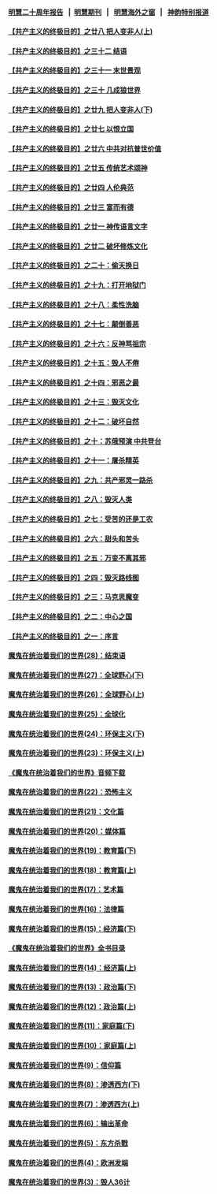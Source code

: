 #### [明慧二十周年报告](https://github.com/gfw-breaker/mh-reports/blob/master/README.md?t=07201101) &nbsp;&nbsp;|&nbsp;&nbsp;[明慧期刊](https://github.com/gfw-breaker/mh-qikan) &nbsp;&nbsp;|&nbsp;&nbsp; [明慧海外之窗](https://github.com/gfw-breaker/mh-news/blob/master/README.md?t=07201101) &nbsp;&nbsp;|&nbsp;&nbsp; [神韵特别报道](https://github.com/gfw-breaker/mh-news/blob/master/shenyun.md?t=07201101) 

#### [【共产主义的终极目的】之廿八 把人变非人(上)](../pages/nsc422/n11340492.md?t=07201101) 

#### [【共产主义的终极目的】之三十二 结语](../pages/nsc422/n11360535.md?t=07201101) 

#### [【共产主义的终极目的】之三十一 末世景观](../pages/nsc422/n11351129.md?t=07201101) 

#### [【共产主义的终极目的】之三十 几成狼世界](../pages/nsc422/n11348280.md?t=07201101) 

#### [【共产主义的终极目的】之廿九 把人变非人(下)](../pages/nsc422/n11344140.md?t=07201101) 

#### [【共产主义的终极目的】之廿七 以恨立国](../pages/nsc422/n11336944.md?t=07201101) 

#### [【共产主义的终极目的】之廿六 中共对抗普世价值](../pages/nsc422/n11324785.md?t=07201101) 

#### [【共产主义的终极目的】之廿五 传统艺术颂神](../pages/nsc422/n11296396.md?t=07201101) 

#### [【共产主义的终极目的】之廿四 人伦典范](../pages/nsc422/n11296397.md?t=07201101) 

#### [【共产主义的终极目的】之廿三 富而有德](../pages/nsc422/n11283598.md?t=07201101) 

#### [【共产主义的终极目的】之廿一 神传语言文字](../pages/nsc422/n11263265.md?t=07201101) 

#### [【共产主义的终极目的】之廿二 破坏修炼文化](../pages/nsc422/n11245728.md?t=07201101) 

#### [【共产主义的终极目的】之二十：偷天换日](../pages/nsc422/n11238846.md?t=07201101) 

#### [【共产主义的终极目的】之十九：打开地狱门](../pages/nsc422/n11206376.md?t=07201101) 

#### [【共产主义的终极目的】之十八：柔性洗脑](../pages/nsc422/n11199994.md?t=07201101) 

#### [【共产主义的终极目的】之十七：颠倒善恶](../pages/nsc422/n11179782.md?t=07201101) 

#### [【共产主义的终极目的】之十六：反神骂祖宗](../pages/nsc422/n11166798.md?t=07201101) 

#### [【共产主义的终极目的】之十五：毁人不倦](../pages/nsc422/n11166792.md?t=07201101) 

#### [【共产主义的终极目的】之十四：邪恶之最](../pages/nsc422/n11150249.md?t=07201101) 

#### [【共产主义的终极目的】之十三：毁灭文化](../pages/nsc422/n11135227.md?t=07201101) 

#### [【共产主义的终极目的】之十二：破坏自然](../pages/nsc422/n11135214.md?t=07201101) 

#### [【共产主义的终极目的】之十：苏俄预演 中共登台](../pages/nsc422/n11118424.md?t=07201101) 

#### [【共产主义的终极目的】之十一：屠杀精英](../pages/nsc422/n11118442.md?t=07201101) 

#### [【共产主义的终极目的】之九：共产邪灵一路杀](../pages/nsc422/n11114139.md?t=07201101) 

#### [【共产主义的终极目的】之八：毁灭人类](../pages/nsc422/n11108503.md?t=07201101) 

#### [【共产主义的终极目的】之七：受苦的还是工农](../pages/nsc422/n11101809.md?t=07201101) 

#### [【共产主义的终极目的】之六：甜头和苦头](../pages/nsc422/n11096971.md?t=07201101) 

#### [【共产主义的终极目的】之五：万变不离其邪](../pages/nsc422/n11091285.md?t=07201101) 

#### [【共产主义的终极目的】之四：毁灭路线图](../pages/nsc422/n11086284.md?t=07201101) 

#### [【共产主义的终极目的】之三：马克思魔变](../pages/nsc422/n11061941.md?t=07201101) 

#### [【共产主义的终极目的】之二：中心之国](../pages/nsc422/n11047728.md?t=07201101) 

#### [【共产主义的终极目的】之一：序言](../pages/nsc422/n11086077.md?t=07201101) 

#### [魔鬼在统治着我们的世界(28)：结束语](../pages/nsc422/n10936246.md?t=07201101) 

#### [魔鬼在统治着我们的世界(27)：全球野心(下)](../pages/nsc422/n10928319.md?t=07201101) 

#### [魔鬼在统治着我们的世界(26)：全球野心(上)](../pages/nsc422/n10900318.md?t=07201101) 

#### [魔鬼在统治着我们的世界(25)：全球化](../pages/nsc422/n10788205.md?t=07201101) 

#### [魔鬼在统治着我们的世界(24)：环保主义(下)](../pages/nsc422/n10695307.md?t=07201101) 

#### [魔鬼在统治着我们的世界(23)：环保主义(上)](../pages/nsc422/n10688613.md?t=07201101) 

#### [《魔鬼在统治着我们的世界》音频下载](../pages/nsc422/n10635553.md?t=07201101) 

#### [魔鬼在统治着我们的世界(22)：恐怖主义](../pages/nsc422/n10614727.md?t=07201101) 

#### [魔鬼在统治着我们的世界(21)：文化篇](../pages/nsc422/n10597706.md?t=07201101) 

#### [魔鬼在统治着我们的世界(20)：媒体篇](../pages/nsc422/n10586579.md?t=07201101) 

#### [魔鬼在统治着我们的世界(19)：教育篇(下)](../pages/nsc422/n10564808.md?t=07201101) 

#### [魔鬼在统治着我们的世界(18)：教育篇(上)](../pages/nsc422/n10526970.md?t=07201101) 

#### [魔鬼在统治着我们的世界(17)：艺术篇](../pages/nsc422/n10499093.md?t=07201101) 

#### [魔鬼在统治着我们的世界(16)：法律篇](../pages/nsc422/n10485969.md?t=07201101) 

#### [魔鬼在统治着我们的世界(15)：经济篇(下)](../pages/nsc422/n10469975.md?t=07201101) 

#### [《魔鬼在统治着我们的世界》全书目录](../pages/nsc422/n10464261.md?t=07201101) 

#### [魔鬼在统治着我们的世界(14)：经济篇(上)](../pages/nsc422/n10457370.md?t=07201101) 

#### [魔鬼在统治着我们的世界(13)：政治篇(下)](../pages/nsc422/n10448270.md?t=07201101) 

#### [魔鬼在统治着我们的世界(12)：政治篇(上)](../pages/nsc422/n10444576.md?t=07201101) 

#### [魔鬼在统治着我们的世界(11)：家庭篇(下)](../pages/nsc422/n10440961.md?t=07201101) 

#### [魔鬼在统治着我们的世界(10)：家庭篇(上)](../pages/nsc422/n10435448.md?t=07201101) 

#### [魔鬼在统治着我们的世界(9)：信仰篇](../pages/nsc422/n10432159.md?t=07201101) 

#### [魔鬼在统治着我们的世界(8)：渗透西方(下)](../pages/nsc422/n10429603.md?t=07201101) 

#### [魔鬼在统治着我们的世界(7)：渗透西方(上)](../pages/nsc422/n10426013.md?t=07201101) 

#### [魔鬼在统治着我们的世界(6)：输出革命](../pages/nsc422/n10421536.md?t=07201101) 

#### [魔鬼在统治着我们的世界(5)：东方杀戮](../pages/nsc422/n10417707.md?t=07201101) 

#### [魔鬼在统治着我们的世界(4)：欧洲发端](../pages/nsc422/n10414890.md?t=07201101) 

#### [魔鬼在统治着我们的世界(3)：毁人36计](../pages/nsc422/n10411583.md?t=07201101) 

